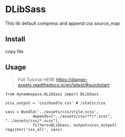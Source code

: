 # DLibSass

This lib default compress and append css source_map

## Install 
copy file

## Usage

> Full Tutorial HERE https://django-assets.readthedocs.io/en/latest/#quickstart

```
from mynamespace.DLibSass import DLibSass

scss_output = 'css/bundle.css' # /static/css

sass = Bundle('../assets/css/style.scss',
            depends=["../assets/css/**/*.scss", "../assets/css/*.scss"],
            filters=DLibSass, output=scss_output)
register('css_all', sass)
```
